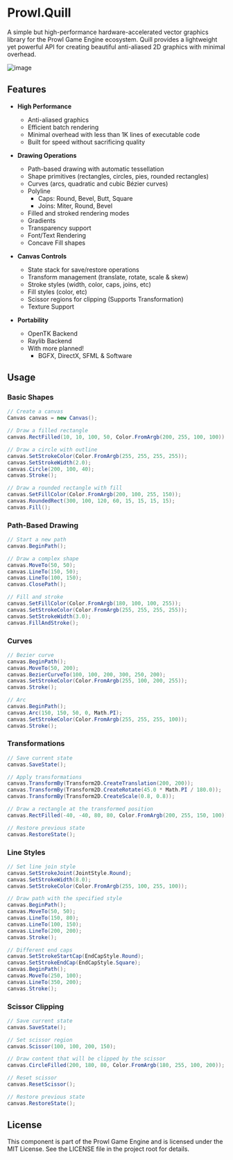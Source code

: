 # Prowl.Quill
A simple but high-performance hardware-accelerated vector graphics library for the Prowl Game Engine ecosystem. Quill provides a lightweight yet powerful API for creating beautiful anti-aliased 2D graphics with minimal overhead.

![image](https://github.com/user-attachments/assets/31133a2c-d880-476e-b024-a1a054f9da8c)


## Features

- **High Performance**
  - Anti-aliased graphics
  - Efficient batch rendering
  - Minimal overhead with less than 1K lines of executable code
  - Built for speed without sacrificing quality

- **Drawing Operations**
  - Path-based drawing with automatic tessellation
  - Shape primitives (rectangles, circles, pies, rounded rectangles)
  - Curves (arcs, quadratic and cubic Bézier curves)
  - Polyline
	- Caps: Round, Bevel, Butt, Square
	- Joins: Miter, Round, Bevel
  - Filled and stroked rendering modes
  - Gradients
  - Transparency support
  - Font/Text Rendering
  - Concave Fill shapes

- **Canvas Controls**
  - State stack for save/restore operations
  - Transform management (translate, rotate, scale & skew)
  - Stroke styles (width, color, caps, joins, etc)
  - Fill styles (color, etc)
  - Scissor regions for clipping (Supports Transformation)
  - Texture Support

- **Portability**
  - OpenTK Backend
  - Raylib Backend
  - With more planned!
	- BGFX, DirectX, SFML & Software

## Usage

### Basic Shapes

```csharp
// Create a canvas
Canvas canvas = new Canvas();

// Draw a filled rectangle
canvas.RectFilled(10, 10, 100, 50, Color.FromArgb(200, 255, 100, 100));

// Draw a circle with outline
canvas.SetStrokeColor(Color.FromArgb(255, 255, 255, 255));
canvas.SetStrokeWidth(2.0);
canvas.Circle(200, 100, 40);
canvas.Stroke();

// Draw a rounded rectangle with fill
canvas.SetFillColor(Color.FromArgb(200, 100, 255, 150));
canvas.RoundedRect(300, 100, 120, 60, 15, 15, 15, 15);
canvas.Fill();
```

### Path-Based Drawing

```csharp
// Start a new path
canvas.BeginPath();

// Draw a complex shape
canvas.MoveTo(50, 50);
canvas.LineTo(150, 50);
canvas.LineTo(100, 150);
canvas.ClosePath();

// Fill and stroke
canvas.SetFillColor(Color.FromArgb(180, 100, 100, 255));
canvas.SetStrokeColor(Color.FromArgb(255, 255, 255, 255));
canvas.SetStrokeWidth(3.0);
canvas.FillAndStroke();
```

### Curves

```csharp
// Bezier curve
canvas.BeginPath();
canvas.MoveTo(50, 200);
canvas.BezierCurveTo(100, 100, 200, 300, 250, 200);
canvas.SetStrokeColor(Color.FromArgb(255, 100, 200, 255));
canvas.Stroke();

// Arc
canvas.BeginPath();
canvas.Arc(150, 150, 50, 0, Math.PI);
canvas.SetStrokeColor(Color.FromArgb(255, 255, 255, 100));
canvas.Stroke();
```

### Transformations

```csharp
// Save current state
canvas.SaveState();

// Apply transformations
canvas.TransformBy(Transform2D.CreateTranslation(200, 200));
canvas.TransformBy(Transform2D.CreateRotate(45.0 * Math.PI / 180.0));
canvas.TransformBy(Transform2D.CreateScale(0.8, 0.8));

// Draw a rectangle at the transformed position
canvas.RectFilled(-40, -40, 80, 80, Color.FromArgb(200, 255, 150, 100));

// Restore previous state
canvas.RestoreState();
```

### Line Styles

```csharp
// Set line join style
canvas.SetStrokeJoint(JointStyle.Round);
canvas.SetStrokeWidth(8.0);
canvas.SetStrokeColor(Color.FromArgb(255, 100, 255, 100));

// Draw path with the specified style
canvas.BeginPath();
canvas.MoveTo(50, 50);
canvas.LineTo(150, 80);
canvas.LineTo(100, 150);
canvas.LineTo(200, 200);
canvas.Stroke();

// Different end caps
canvas.SetStrokeStartCap(EndCapStyle.Round);
canvas.SetStrokeEndCap(EndCapStyle.Square);
canvas.BeginPath();
canvas.MoveTo(250, 100);
canvas.LineTo(350, 200);
canvas.Stroke();
```

### Scissor Clipping

```csharp
// Save current state
canvas.SaveState();

// Set scissor region
canvas.Scissor(100, 100, 200, 150);

// Draw content that will be clipped by the scissor
canvas.CircleFilled(200, 180, 80, Color.FromArgb(180, 255, 100, 200));

// Reset scissor
canvas.ResetScissor();

// Restore previous state
canvas.RestoreState();
```

## License

This component is part of the Prowl Game Engine and is licensed under the MIT License. See the LICENSE file in the project root for details.
